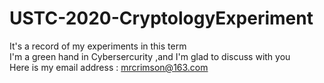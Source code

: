 # USTC-2020-CryptologyExperiment
It's a record of my experiments in this term<br>
I'm a green hand in Cybersercurity ,and I'm glad to discuss with you<br>
Here is my email address : mrcrimson@163.com
